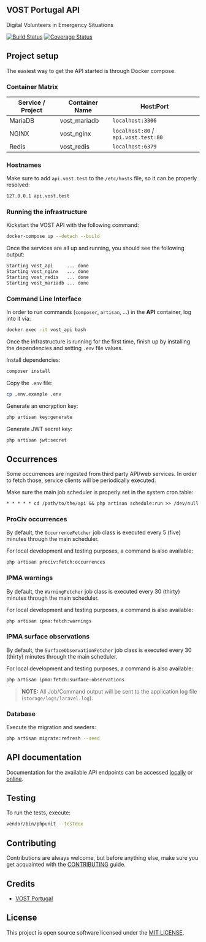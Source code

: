 ## VOST Portugal API
Digital Volunteers in Emergency Situations

[![Build Status](https://travis-ci.com/vostpt/api.svg?branch=master)](https://travis-ci.com/vostpt/api) [![Coverage Status](https://coveralls.io/repos/github/vostpt/api/badge.svg?branch=master)](https://coveralls.io/github/vostpt/api?branch=master)

## Project setup
The easiest way to get the API started is through Docker compose.

### Container Matrix
 Service / Project | Container Name | Host:Port
-------------------|----------------|-------------------------------------
 MariaDB           | vost_mariadb   | `localhost:3306`
 NGINX             | vost_nginx     | `localhost:80` / `api.vost.test:80`
 Redis             | vost_redis     | `localhost:6379`

### Hostnames
Make sure to add `api.vost.test` to the `/etc/hosts` file, so it can be properly resolved:

```txt
127.0.0.1 api.vost.test
```

### Running the infrastructure
Kickstart the VOST API with the following command:

```sh
docker-compose up --detach --build
```

Once the services are all up and running, you should see the following output: 
```sh
Starting vost_api     ... done
Starting vost_nginx   ... done
Starting vost_redis   ... done
Starting vost_mariadb ... done
```

### Command Line Interface
In order to run commands (`composer`, `artisan`, ...) in the **API** container, log into it via:

```sh
docker exec -it vost_api bash
```

Once the infrastructure is running for the first time, finish up by installing the dependencies and setting `.env` file values.

Install dependencies:
```sh
composer install
```

Copy the `.env` file:
```sh
cp .env.example .env
```

Generate an encryption key:
```sh
php artisan key:generate
```

Generate JWT secret key:
```sh
php artisan jwt:secret
```

## Occurrences
Some occurrences are ingested from third party API/web services. In order to fetch those, service clients will be periodically executed.

Make sure the main job scheduler is properly set in the system cron table:
```txt
* * * * * cd /path/to/the/api && php artisan schedule:run >> /dev/null 2>&1
```

### ProCiv occurrences
By default, the `OccurrenceFetcher` job class is executed every 5 (five) minutes through the main scheduler.

For local development and testing purposes, a command is also available:

```sh
php artisan prociv:fetch:occurrences
```

### IPMA warnings
By default, the `WarningFetcher` job class is executed every 30 (thirty) minutes through the main scheduler.

For local development and testing purposes, a command is also available:

```sh
php artisan ipma:fetch:warnings
```

### IPMA surface observations
By default, the `SurfaceObservationFetcher` job class is executed every 30 (thirty) minutes through the main scheduler.

For local development and testing purposes, a command is also available:

```sh
php artisan ipma:fetch:surface-observations
```

>**NOTE:** All Job/Command output will be sent to the application log file (`storage/logs/laravel.log`).

### Database
Execute the migration and seeders:
```sh
php artisan migrate:refresh --seed
```

## API documentation
Documentation for the available API endpoints can be accessed [locally](http://api.vost.test/documentation/) or [online](http://api.vost.pt/documentation/).

## Testing
To run the tests, execute:

```sh
vendor/bin/phpunit --testdox
```

## Contributing
Contributions are always welcome, but before anything else, make sure you get acquainted with the [CONTRIBUTING](CONTRIBUTING.md) guide.

## Credits
- [VOST Portugal](https://github.com/vostpt)

## License
This project is open source software licensed under the [MIT LICENSE](LICENSE.md).
